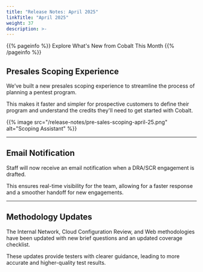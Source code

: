 ```yaml
---
title: "Release Notes: April 2025"
linkTitle: "April 2025"
weight: 37
description: >-
---
```


{{% pageinfo %}}
Explore What's New from Cobalt This Month
{{% /pageinfo %}}

## Presales Scoping Experience 

We’ve built a new presales scoping experience to streamline the process of planning a pentest program. 

This makes it faster and simpler for prospective customers to define their program and understand the credits they'll need to get started with Cobalt.

{{% image src="/release-notes/pre-sales-scoping-april-25.png" alt="Scoping Assistant" %}}

---

## Email Notification

Staff will now receive an email notification when a DRA/SCR engagement is drafted. 

This ensures real-time visibility for the team, allowing for a faster response and a smoother handoff for new engagements.

---

## Methodology Updates

The Internal Network, Cloud Configuration Review, and Web methodologies have been updated with new brief questions and an updated coverage checklist. 

These updates provide testers with clearer guidance, leading to more accurate and higher-quality test results.
